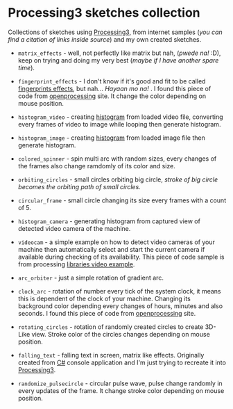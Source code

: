 # Processing3 sketches collection

Collections of sketches using [Processing3](https://processing.org/), from internet samples (*you can find a citation of links inside source*) and my own created sketches.

* `matrix_effects` - well, not perfectly like matrix but nah, (*pwede na!* :D), keep on trying and doing my very best (*maybe if I have another spare time*).

* `fingerprint_effects` - I don't know if it's good and fit to be called [fingerprints effects](https://github.com/Tarsier-Marianz/Processing3/tree/master/sketches/fingerprint_effects), but nah... *Hayaan mo na!* . I found this piece of code from [openprocessing](https://www.openprocessing.org/) site. It change the color depending on mouse position.

* `histogram_video` - creating [histogram](https://en.wikipedia.org/wiki/Histogram) from loaded video file, converting every frames of video to image while looping then generate histogram.

* `histogram_image` - creating [histogram](https://en.wikipedia.org/wiki/Histogram) from loaded image file then generate histogram.

* `colored_spinner` - spin multi arc with random sizes, every changes of the frames also change ramdomly of its color and size.

* `orbiting_circles` - small circles orbiting big circle, *stroke of big circle becomes the orbiting path of small circles*.

* `circular_frame` - small circle changing its size every frames with a count of 5.

* `histogram_camera` - generating histogram from captured view of detected video camera of the machine.

* `videocam` - a simple example on how to detect video cameras of your machine then automatically select and start the current camera if available during checking of its availability. This piece of code sample is from processing [libraries video example](https://processing.org/reference/libraries/video/Capture.html). 

* `arc_orbiter` - just a simple rotation of gradient arc.

* `clock_arc` - rotation of number every tick of the system clock, it means this is dependent of the clock of your machine. Changing its background color depending every changes of hours, minutes and also seconds. I found this piece of code from [openprocessing](https://www.openprocessing.org/) site. 

* `rotating_circles` - rotation of randomly created circles to create 3D-Like view. Stroke color of the circles changes depending on mouse position.

* `falling_text` - falling text in screen, matrix like effects. Originally created from [C#](https://en.wikipedia.org/wiki/C_Sharp_(programming_language)) console application and I'm just trying to recreate it into [Processing3](https://processing.org/).

* `randomize_pulsecircle` - circular pulse wave, pulse change randomly in every updates of the frame. It change stroke color depending on mouse position. 




